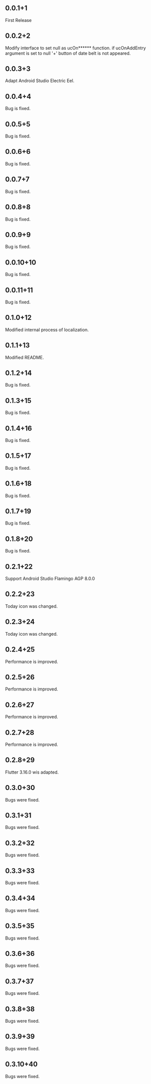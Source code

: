 ## 0.0.1+1
First Release

## 0.0.2+2
Modify interface to set null as ucOn****** function.
if ucOnAddEntry argument is set to null '+' button of date belt is not appeared.

## 0.0.3+3
Adapt Android Studio Electric Eel.

## 0.0.4+4
Bug is fixed.

## 0.0.5+5
Bug is fixed.

## 0.0.6+6
Bug is fixed.

## 0.0.7+7
Bug is fixed.

## 0.0.8+8
Bug is fixed.

## 0.0.9+9
Bug is fixed.

## 0.0.10+10
Bug is fixed.

## 0.0.11+11
Bug is fixed.

## 0.1.0+12
Modified internal process of localization.

## 0.1.1+13
Modified README.

## 0.1.2+14
Bug is fixed.

## 0.1.3+15
Bug is fixed.

## 0.1.4+16
Bug is fixed.

## 0.1.5+17
Bug is fixed.

## 0.1.6+18
Bug is fixed.

## 0.1.7+19
Bug is fixed.

## 0.1.8+20
Bug is fixed.

## 0.2.1+22
Support Android Studio Flamingo AGP 8.0.0

## 0.2.2+23
Today icon was changed.

## 0.2.3+24
Today icon was changed.

## 0.2.4+25
Performance is improved.

## 0.2.5+26
Performance is improved.

## 0.2.6+27
Performance is improved.

## 0.2.7+28
Performance is improved.

## 0.2.8+29
Flutter 3.16.0 wis adapted.

## 0.3.0+30
Bugs were fixed.

## 0.3.1+31
Bugs were fixed.

## 0.3.2+32
Bugs were fixed.

## 0.3.3+33
Bugs were fixed.

## 0.3.4+34
Bugs were fixed.

## 0.3.5+35
Bugs were fixed.

## 0.3.6+36
Bugs were fixed.

## 0.3.7+37
Bugs were fixed.

## 0.3.8+38
Bugs were fixed.

## 0.3.9+39
Bugs were fixed.

## 0.3.10+40
Bugs were fixed.